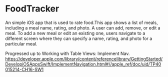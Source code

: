 # FoodTracker
An simple iOS app that is used to rate food.This app shows a list of meals, including a meal name, rating, and photo. 
A user can add, remove, or edit a meal. To add a new meal or edit an existing one, users navigate to a different screen 
where they can specify a name, rating, and photo for a particular meal. 



Progressed up to Working with Table Views: Implement Nav.
https://developer.apple.com/library/content/referencelibrary/GettingStarted/DevelopiOSAppsSwift/ImplementNavigation.html#//apple_ref/doc/uid/TP40015214-CH16-SW1
